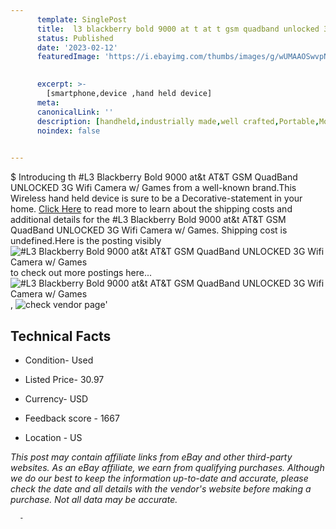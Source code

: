 ```yaml
---
      template: SinglePost
      title:  l3 blackberry bold 9000 at t at t gsm quadband unlocked 3g wifi camera w games
      status: Published
      date: '2023-02-12'
      featuredImage: 'https://i.ebayimg.com/thumbs/images/g/wUMAAOSwvpNih8su/s-l225.jpg'
       

      excerpt: >-
        [smartphone,device ,hand held device]
      meta:
      canonicalLink: ''
      description: [handheld,industrially made,well crafted,Portable,Mobile,Compact,Convenient,Lightweight,Maneuverable,Man-portable,Miniature,Carriable,Hand-held,Light,Holdable,Transportable,Mobile device,Pocket-sized,On-the-go,Wireless,Cordless,Compact size,Convenient size, smartphone,device ,hand held device]
      noindex: false
      

---
```

$
      Introducing th #L3 Blackberry Bold 9000 at&t AT&T GSM QuadBand UNLOCKED 3G Wifi Camera w/ Games from a well-known brand.This Wireless hand held device is sure to be a Decorative-statement in your home. [Click Here](https://www.ebay.com/itm/204019016216?hash=item2f807b2218%3Ag%3AwUMAAOSwvpNih8su&mkevt=1&mkcid=1&mkrid=711-53200-19255-0&campid=%253CePNCampaignId%253E&customid=%253CreferenceId%253E&toolid=10049) to read more to learn about the shipping costs and additional details for the #L3 Blackberry Bold 9000 at&t AT&T GSM QuadBand UNLOCKED 3G Wifi Camera w/ Games. Shipping cost is undefined.Here is the posting visibly ![#L3 Blackberry Bold 9000 at&t AT&T GSM QuadBand UNLOCKED 3G Wifi Camera w/ Games](https://i.ebayimg.com/thumbs/images/g/wUMAAOSwvpNih8su/s-l225.jpg) to check out more postings here... ![#L3 Blackberry Bold 9000 at&t AT&T GSM QuadBand UNLOCKED 3G Wifi Camera w/ Games](https://i.ebayimg.com/images/g/wUMAAOSwvpNih8su/s-l1600.jpg), ![check vendor page](https://origin-galleryplus.ebayimg.com/ws/web/204019016216_2_0_1/225x225.jpg,https://origin-galleryplus.ebayimg.com/ws/web/204019016216_3_0_1/225x225.jpg,https://origin-galleryplus.ebayimg.com/ws/web/204019016216_4_0_1/225x225.jpg,https://origin-galleryplus.ebayimg.com/ws/web/204019016216_5_0_1/225x225.jpg,https://origin-galleryplus.ebayimg.com/ws/web/204019016216_6_0_1/225x225.jpg,https://origin-galleryplus.ebayimg.com/ws/web/204019016216_7_0_1/225x225.jpg,https://origin-galleryplus.ebayimg.com/ws/web/204019016216_8_0_1/225x225.jpg,https://origin-galleryplus.ebayimg.com/ws/web/204019016216_9_0_1/225x225.jpg,https://origin-galleryplus.ebayimg.com/ws/web/204019016216_10_0_1/225x225.jpg,https://origin-galleryplus.ebayimg.com/ws/web/204019016216_11_0_1/225x225.jpg,https://origin-galleryplus.ebayimg.com/ws/web/204019016216_12_0_1/225x225.jpg)'

      

 ## Technical Facts 



     
      

 - Condition- Used 


      

 - Listed Price- 30.97 


      

 - Currency- USD 


      

 - Feedback score - 1667 


      

 - Location - US 


      
      

 *_This post may contain affiliate links from eBay and other third-party websites. As an eBay affiliate, we earn from qualifying purchases. Although we do our best to keep the information up-to-date and accurate, please check the date and all details with the vendor's website before making a purchase. Not all data may be accurate._*




      -
